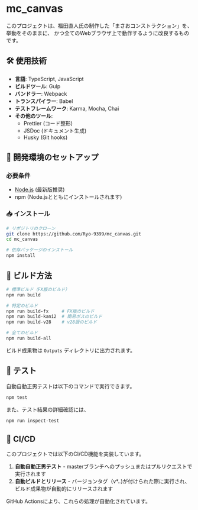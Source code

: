 mc_canvas
=========
このプロジェクトは、福田直人氏の制作した「まさおコンストラクション」を、挙動をそのままに、
かつ全てのWebブラウザ上で動作するように改良するものです。

## 🛠️ 使用技術

- **言語**: TypeScript, JavaScript
- **ビルドツール**: Gulp
- **バンドラー**: Webpack
- **トランスパイラー**: Babel
- **テストフレームワーク**: Karma, Mocha, Chai
- **その他のツール**:
  - Prettier (コード整形)
  - JSDoc (ドキュメント生成)
  - Husky (Git hooks)

## 🚀 開発環境のセットアップ

### 必要条件
- [Node.js](https://nodejs.org/) (最新版推奨)
- npm (Node.jsとともにインストールされます)

### 📥 インストール
```bash
# リポジトリのクローン
git clone https://github.com/Ryo-9399/mc_canvas.git
cd mc_canvas

# 依存パッケージのインストール
npm install
```

## 🔨 ビルド方法

```bash
# 標準ビルド（FX版のビルド）
npm run build

# 特定のビルド
npm run build-fx     # FX版のビルド
npm run build-kani2  # 簡易ボスのビルド
npm run build-v28    # v28版のビルド

# 全てのビルド
npm run build-all
```

ビルド成果物は `Outputs` ディレクトリに出力されます。

## 🧪 テスト

自動自動正男テストは以下のコマンドで実行できます。

```bash
npm test
```

また、テスト結果の詳細確認には、

```bash
npm run inspect-test
```

## 🔄 CI/CD

このプロジェクトでは以下のCI/CD機能を実装しています。

1. **自動自動正男テスト** - masterブランチへのプッシュまたはプルリクエストで実行されます
2. **自動ビルドとリリース** - バージョンタグ（v*.*.*)が付けられた際に実行され、ビルド成果物が自動的にリリースされます

GitHub Actionsにより、これらの処理が自動化されています。
